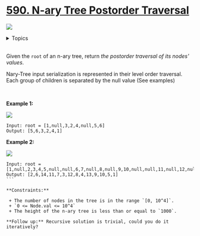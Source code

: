 # [590. N-ary Tree Postorder Traversal](https://leetcode-cn.com/problems/n-ary-tree-postorder-traversal/)

![](https://img.shields.io/badge/Difficulty-Easy-green.svg)

<details>
<summary>Topics</summary>

* [`Stack`](https://leetcode.com/tag/stack/)
* [`Tree`](https://leetcode.com/tag/tree/)
* [`Depth-first Search`](https://leetcode.com/tag/depth-first-search/)

</details>
<br />

Given the `root` of an n-ary tree, return *the postorder traversal of its nodes' values*.

Nary-Tree input serialization is represented in their level order traversal. Each group of children is separated by the null value (See examples)

 

**Example 1:**

![](https://assets.leetcode.com/uploads/2018/10/12/narytreeexample.png)

```
Input: root = [1,null,3,2,4,null,5,6]
Output: [5,6,3,2,4,1]
```

**Example 2:**

![](https://assets.leetcode.com/uploads/2019/11/08/sample_4_964.png)

```
Input: root = [1,null,2,3,4,5,null,null,6,7,null,8,null,9,10,null,null,11,null,12,null,13,null,null,14]
Output: [2,6,14,11,7,3,12,8,4,13,9,10,5,1]
``` 

**Constraints:**

 + The number of nodes in the tree is in the range `[0, 10^4]`.
 + `0 <= Node.val <= 10^4`
 + The height of the n-ary tree is less than or equal to `1000`.

**Follow up:** Recursive solution is trivial, could you do it iteratively?
